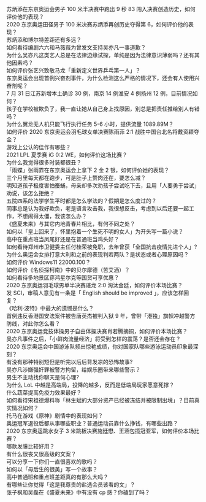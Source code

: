 苏炳添在东京奥运会男子 100 米半决赛中跑出 9 秒 83 闯入决赛创造历史，如何评价他的表现？  
2020 东京奥运田径男子 100 米决赛苏炳添再创历史夺得第 6，如何评价他的表现？  
苏炳添和博尔特差距还有多远？  
如何看待编剧六六和马薇薇为曾发文支持吴亦凡一事道歉？  
为什么吴亦凡这类艺人总是在法律边缘试探，单纯是因为法律意识薄弱吗？还有其他因素吗？  
如何评价张艺兴致敬马龙「重新定义世界乒乓第一人」？  
东京奥运会出现首例兴奋剂事件，为什么检测这么严格的情况下，还会有人使用兴奋剂呢？  
7 月 31 日江苏新增本土确诊 30 例，南京 14 例淮安 4 例扬州 12 例，目前情况如何？  
孩子在学校被欺负了，我一直让她从自己身上找原因，别总是把责任推给别人有错吗？  
为什么翼龙无人机只能飞行执行任务 5-6 小时，提供流量 1089.89M？  
如何评价 2020 东京奥运会羽毛球女单决赛陈雨菲 2:1 战胜中国台北名将戴资颖夺金？  
游戏上公认的佳作有哪些？  
2021 LPL 夏季赛 iG 0:2 WE，如何评价这场比赛？  
为什么我觉得很多时装都很丑？  
「雨蝶」张雨霏在东京奥运会上拿下 2 金 2 银，如何评价她的表现？  
三个月里每天都在跑步，可是肚子上赘肉还在，要怎么减？  
明知道孩子极度害怕蚕蛹，母亲却多次劝孩子尝试吃下去，且用「人要勇于尝试」劝说，该怎么拒绝？  
五院四系的法学学生平时都是怎么学法的？假期是怎么度过的？  
同事总是认为我好欺负，老是语言攻击我，我很想反击，考虑到以后还要一起工作，不想闹得太僵，我该怎么办？  
《盛夏未来》与其它内地青春片相比，有何不同之处？  
如何以「皇上回来了，怀里抱着一个生死不明的女人」为开头写一篇小说？  
高中在重点班当凤尾好还是在普通班当鸡头好？  
如何看待郑州市卫健委主任付桂荣被免职，去年曾获「全国抗击疫情先进个人」?  
为什么奥运会女排打意大利和之前的表现判若两队？是状态或者心理原因吗？  
如何评价 Windows11 22000.100？  
如何评价《名侦探柯南》中的贝尔摩德（苦艾酒）？  
如何看待多地景区穿鸿星尔克等国货可享优惠？  
2020 东京奥运羽毛球男单半决赛谌龙 2:0 淘汰金廷，如何评价本场比赛？  
发 SCI，审稿人意见有一条是「 English should be improved 」，应该怎样回复？  
《哈利·波特》中最大的遗憾是什么？  
首例违反香港国安法案件被告唐英杰被判入狱 9 年，曾带「港独」旗帜冲越警方防线，对此你怎么看？  
2020 东京奥运竞技体操男子自由体操决赛肖若腾摘铜，如何评价本场比赛？  
吴亦凡事件之后，「小鲜肉流量经济」将受到怎样的震荡？是否还会存在？  
2020 东京奥运会中国游泳队频出惊艳成绩，你对国家队哪些游泳运动员印象最深刻？  
有没有那种特别短但是听完以后后背发凉的恐怖故事?  
吴亦凡涉嫌强奸罪被警方拘留，给娱乐圈带来哪些警示？  
男生不主动找你聊天是何心理?  
为什么 LoL 中越是高端局，投降的越多，反而是低端局玩家愿意死撑？  
什么蔬菜提高免疫力效果最好？  
如何看待宋祖德爆料称「林生斌的大部分资产已经被冻结并被限制出境」？目前真实情况如何？  
托马在游戏《原神》剧情中的表现如何？  
奥运冠军退役后都从事哪些职业？普通运动员靠什么挣钱，有哪些出路？  
2020 东京奥运跳水女子 3 米跳板决赛施廷懋、王涵包揽冠亚军，如何评价本场比赛？  
哪款发膜比较好用？  
有什么很丧又很高级的文案？  
可以分享一下你们一直很喜欢的歌吗？  
如何以「母后生的很美」写一个故事？  
高中普通班和重点班差距真的有那么大吗？  
有哪些让你觉得「这是我尊贵的盐选会员该看的文」？  
张子枫和吴磊在《盛夏未来》中有没有 cp 感？你磕到了吗？  
